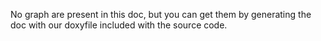 No graph are present in this doc, but you can get them by generating the doc with our doxyfile included with the source code.